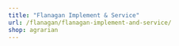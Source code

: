 ```yaml
---
title: "Flanagan Implement & Service"
url: /flanagan/flanagan-implement-and-service/
shop: agrarian
---
```

